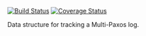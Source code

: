 [![Build Status](https://travis-ci.org/bigeasy/islander.svg?branch=master)](https://travis-ci.org/bigeasy/islander) [![Coverage Status](https://coveralls.io/repos/bigeasy/islander/badge.svg?branch=master&service=github)](https://coveralls.io/github/bigeasy/islander?branch=master)

Data structure for tracking a Multi-Paxos log.
